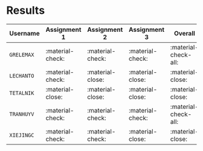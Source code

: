 # Results

| Username     | Assignment 1      | Assignment 2     | Assignment 3     | Overall                 |
| ------------ | ------------------| -----------------| ---------------- | ----------------------- |
| `GRELEMAX`   | :material-check:  | :material-check: | :material-check: | :material-check-all:    |
| `LECHANTO`   | :material-check:  | :material-close: | :material-close: | :material-close:        |
| `TETALNIK`   | :material-close:  | :material-close: | :material-close: | :material-close:        |
| `TRANHUYV`   | :material-check:  | :material-check: | :material-check: | :material-check-all:    |
| `XIEJINGC`   | :material-check:  | :material-check: | :material-close: | :material-close:        |